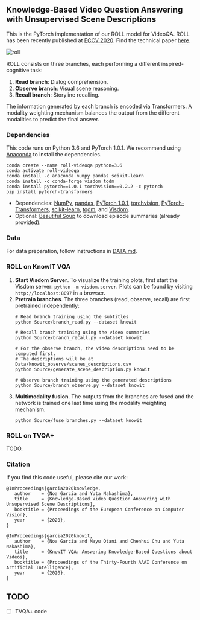 ## Knowledge-Based Video Question Answering with Unsupervised Scene Descriptions

This is the PyTorch implementation of our ROLL model for VideoQA. ROLL has been recently published at [ECCV 2020](https://eccv2020.eu/). Find the technical paper [here](https://arxiv.org/pdf/2007.08751.pdf).

![roll](https://github.com/noagarcia/ROLL-VideoQA/blob/master/Images/model.png?raw=true)

ROLL consists on three branches, each performing a different inspired-cognitive task:
1) **Read branch**: Dialog comprehension.
2) **Observe branch**: Visual scene reasoning.
3) **Recall branch**: Storyline recalling. 

The information generated by each branch is encoded via Transformers. A modality weighting mechanism balances the output from the different modalities to predict the final answer.

### Dependencies

This code runs on Python 3.6 and PyTorch 1.0.1. We recommend using [Anaconda](https://www.anaconda.com/) to install the dependencies.
```
conda create --name roll-videoqa python=3.6
conda activate roll-videoqa
conda install -c anaconda numpy pandas scikit-learn 
conda install -c conda-forge visdom tqdm
conda install pytorch==1.0.1 torchvision==0.2.2 -c pytorch
pip install pytorch-transformers
```
 * Dependencies: [NumPy](https://numpy.org/), [pandas](https://pandas.pydata.org/), [PyTorch 1.0.1](https://pytorch.org/), [torchvision](https://pytorch.org/docs/stable/torchvision/index.html), [PyTorch-Transformers](https://pypi.org/project/pytorch-transformers/), 
[scikit-learn](https://scikit-learn.org/), [tqdm](https://github.com/tqdm/tqdm), and [Visdom](https://github.com/facebookresearch/visdom).
* Optional: [Beautiful Soup](https://www.crummy.com/software/BeautifulSoup/bs4/doc/) to download episode summaries (already provided).


### Data

For data preparation, follow instructions in [DATA.md](DATA.md).


### ROLL on KnowIT VQA

1. **Start Visdom Server**. To visualize the training plots, first start the Visdom server: `python -m visdom.server`. 
Plots can be found by visiting `http://localhost:8097` in a browser.
2. **Pretrain branches**. The three branches (read, observe, recall) are first pretrained independently:
    ```
    # Read branch training using the subtitles
    python Source/branch_read.py --dataset knowit
    
    # Recall branch training using the video summaries
    python Source/branch_recall.py --dataset knowit
    
    # For the observe branch, the video descriptions need to be computed first.
    # The descriptions will be at Data/knowit_observe/scenes_descriptions.csv
    python Source/generate_scene_description.py knowit
    
    # Observe branch training using the generated descriptions
    python Source/branch_observe.py --dataset knowit
    ```
3. **Multimodality fusion**. The outputs from the branches are fused and the network is trained one last time using the modality weighting mechanism.
    ```
    python Source/fuse_branches.py --dataset knowit
    ```

### ROLL on TVQA+
TODO.

### Citation

If you find this code useful, please cite our work:

````
@InProceedings{garcia2020knowledge,
   author    = {Noa Garcia and Yuta Nakashima},
   title     = {Knowledge-Based Video Question Answering with Unsupervised Scene Descriptions},
   booktitle = {Proceedings of the European Conference on Computer Vision},
   year      = {2020},
}
````

````
@InProceedings{garcia2020knowit,
   author    = {Noa Garcia and Mayu Otani and Chenhui Chu and Yuta Nakashima},
   title     = {KnowIT VQA: Answering Knowledge-Based Questions about Videos},
   booktitle = {Proceedings of the Thirty-Fourth AAAI Conference on Artificial Intelligence},
   year      = {2020},
}
````

## TODO
- [ ] TVQA+ code

